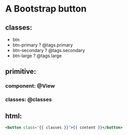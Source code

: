 # A Bootstrap button


## classes:
- btn
- btn-primary
? @tags.primary
- btn-secondary
? @tags.secondary
- btn-large
? @tags.large


## primitive:
### component: @View
### classes: @classes


## html:
```handlebars
<button class="{{ classes }}">{{ content }}</button>
```
